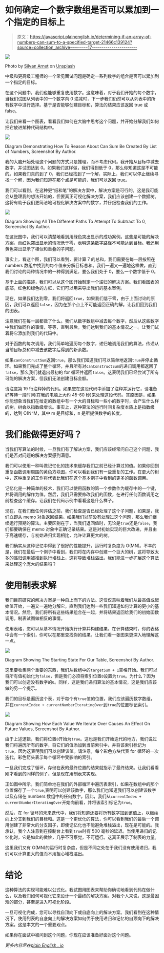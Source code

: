 # 如何确定一个数字数组是否可以累加到一个指定的目标上

> 原文：<https://javascript.plainenglish.io/determining-if-an-array-of-numbers-can-sum-to-a-specified-target-21466c139124?source=collection_archive---------17----------------------->

![](img/17a3f6c0b4d353250b4e3e9bf3a4ceca.png)

Photo by [Silvan Arnet](https://unsplash.com/@silvanarnet?utm_source=medium&utm_medium=referral) on [Unsplash](https://unsplash.com?utm_source=medium&utm_medium=referral)

中级和更高级工程师的一个常见面试问题是确定一系列数字的组合是否可以累加到一个指定的目标。

在这个问题中，我们也能够重复使用数字。这意味着，对于我们开始的每个数字，当我们试图从列表中的一个数字向 0 递减时，下一步我们仍然可以从列表中的所有数字中进行选择。基于是否能够创建目标和，算法的结果应该返回 true 或 false。

让我们来看一个图表，看看我们如何在大脑中思考这个问题，并开始分解我们如何把它放进某种代码结构中。

![](img/978ce8a0094fef062deb33f9d88ba61e.png)

Diagram Demonstrating How To Reason About Can Sum Be Created By List of Numbers, Screenshot By Author.

我的大脑开始处理这个问题的方式只是推理，而不考虑代码。我开始从目标中减去数字，并试图达到 0。如果我们这样做，我们得到低于 0，那么你知道这是不可能的。如果我们真的到了 0，我们已经找到了一个解，实际上，我们可以停止继续寻找一个解，因为我们知道在那个点是可能的，我们可以返回 true。

我们可以看到，在这种更“纸和笔”的解决方案中，解决方案是可行的，这是我可能会从整理我的想法开始的，但要真正可视化解决方案，我们应该创建一个数据树。这将有助于我们更简洁地可视化解决方案中的数字，并仔细检查我们的工作。

![](img/a688d20f129acf33c937b7e83a18d171.png)

Diagram Showing All The Different Paths To Attempt To Subtract To 0, Screenshot By Author.

在这张图中，我们可以清楚地看到用绿色突出显示的成功案例。这些是可能的解决方案，而红色突出显示的情况低于零，表明这条数字路径不可能达到目标。我还用黄色突出显示了相似和重叠的子问题。

事实上，看这个图，我们可以看到，要计算 7 的总和，我们需要在每一层按照在 numbers 数组中找到的每个值来分解目标总和。我们一遍又一遍地这样做，直到我们讨论的两种情况中的一种得到满足，要么我们处于 0，要么一个数字低于 0。

基于上面的描述，我们可以从这个图开始制定一个递归的解决方案。我们看图表的底部，红色和绿色的方框，它们可以用来导出我们的基本案例。

现在，如果我们达到零，我们将返回`true`，如果我们低于零，由于上面讨论的原因，我们可以返回`false`，因为在那个点上不可能返回正确的解。让我们回到我们的图表。

注意我们在每一层都做了什么。我们从数字数组中减去每个数字，然后从这些数字中我们做同样的事情，等等，直到最后，我们达到我们的基本情况之一。让我们试着将它添加到我们的代码中。

对于函数的每次调用，我们简单地遍历每个数字，递归地调用我们的算法，传递从当前目标总和中减去该数字后得到的新余数。

如果`canConstructSum`返回`true`，那么我们知道我们可以简单地返回`true`并停止循环。如果我们完成了整个循环，并且所有对`canConstructSum`的递归调用都返回了`false`，那么我们就退出最初的 for 循环并返回`false`。这表明我们已经尝试了所有可能的解决方案，但我们无法创建目标金额。

请注意第 19 行注释掉的代码。如果您在这段代码中添加了注释并运行它，请准备好等待一段时间(在我的电脑上大约 45-60 秒)来处理这段代码。其原因是，如果你能想象当我们在给定的数组中有一个大的目标和一些小的数字时，会产生什么样的树，树会以指数级增长。事实上，这种算法的运行时间复杂度本质上是指数级的，达到 O(N^M，其中 m 是目标和，n 是所提供数字的长度。

# 我们能做得更好吗？

当我们写算法的时候，一旦我们有了解决方案，我们应该经常问自己这个问题，我们是否对问题的解决方案感到满意。

我们可以使用一种叫做记忆化的技术来缓存我们之前已经计算过的值。如果你回到重复函数调用周围的黄色方块图，你可以看到我们有一些重复的工作。在更大的树中，这种重复的工作将代表比我们在这个基本例子中看到的更多的函数调用。

记忆化是一种简单的技术，我们可以使用函数的第一个参数作为缓存中的一个键，并将调用的解作为值。然后，我们只需要修改我们的函数，在进行任何函数调用之前检查这个缓存。让我们在代码示例中看看这是什么样子。

现在，在我们做任何评估之前，我们检查是否已经处理了这个子问题，如果是，我们立即从 memo 对象返回结果。如果我们以前没有处理过这个问题，那么我们继续运行预期的算法。主要区别在于，当我们返回值时，无论是`true`还是`false`，我们都要确保在 memo 对象中正确记录结果。这是对初始实现的巨大改进，并且由于高速缓存，与初始递归实现相比，允许计算更大的树。

我们确实从这种记忆中得到了很好的性能提升，运行时复杂度为 O(MN)。不幸的是，我们在最后一个例子中看到，我们将在内存中创建一个巨大的树，这将导致太多的递归调用被推到执行堆栈上，这将导致堆栈溢出。我们能进一步扩展这个算法来处理这个庞大的结果吗？

# 使用制表求解

我们目前研究的解决方案是一种自上而下的方法。这仅仅意味着我们从最高值或起始值开始，一遍又一遍地分解它，直到我们达到一些我们知道如何计算的更小的基本情况。然后，我们将所有这些结果组合在一起，并将结果返回给我们的初始函数调用。制表试图做相反的事情。

使用表格，您可以从基本情况开始执行计算并构建结果。在计算结束时，你的表格中会有一个索引，你可以在那里查找你的结果。让我们看一张图来更深入地理解这一点。

![](img/142a2d92eb93fb8f3babc1901f01045f.png)

Diagram Showing The Starting State For Our Table, Screenshot By Author.

这里要收集两个重要的东西，我们从数组中的`targetSum + 1`空格开始。我们可以将所有值初始化为`false`，但是我们必须将索引位置`0`设置为`true`。为什么？因为我们可以创造没有数字的`0`。同样，这是我们递归算法的基本情况，这是我们应该做的另一个提示。

我们的目标是遍历这个表，对于每个有`true`值的位置，我们应该遍历数字数组，并在`currentIndex + currentNumberIteratingOver`到`true`的位置标记索引。

![](img/6d1540a4d45c3fda080d42994586d3d0.png)

Diagram Showing How Each Value We Iterate Over Causes An Effect On Future Values, Screenshot By Author.

由于上述逻辑，我们将位置`0`开始为`true`。这也是我们开始迭代的地方，我们说过我们将遍历所有的数字，将它们的值添加到当前索引中，并将该索引标记为`true`，因为这表明我们可以创建该值。请注意，每个彩色方块代表 for 循环的一次迭代，彩色箭头表示每个循环中受影响的索引。

一旦我们完成了循环，存储在表的最终位置的结果就指示了最终结果。让我们看看刚才看到的同样的例子，但是现在用制表来实现。

正如图中所示，我们简单地在我们的外部循环中遍历表索引，如果在数组中的那个位置保存了一个`true`,表明可以创建该数字，那么我们也知道我们可以创建该数字以及存储在 numbers 数组中的任何数字。因此，我们从`currentIndex + currentNumberIteratingOver`开始向前看，并将该索引标记为`true`。

然后，在 for 循环的未来迭代中，我们将知道还要将所有数字加到该值上，以继续向上分支到我们的目标和。这是一个更优化的算法，你可以看到我们的最后一个调用创建了非常大的分支因子，即使记忆化也不能避免堆栈溢出，现在是可能的。我承认，我个人注意到在控制台上看到`true`时有 500 毫秒的延迟。当使用递归的记忆化时，它是如此的微妙，几乎不可察觉，不可运行。这真正展示了制表的力量。

这里我们又有 O(MN)的运行时复杂度，但是不同之处在于我们没有使用递归，我们可以计算更大的值而不用担心堆栈溢出。

# 结论

这种算法的实现可能难以公式化。我试图用图表来帮助你确切地看到代码在做什么，以及我们如何可视化它来设计一个最终的解决方案。对我个人来说，这是最困难的部分，甚至是进入可视化阶段。

一旦可视化完成，您可以寻找自顶向下或自底向上的解决方案。我们看到在这种情况下，使用列表的自底向上的解决方案如何优于使用递归和记忆的自顶向下的解决方案。这是本文的一个重要观点。

如果你在面试中被问到这个问题，你现在应该准备好面对这个问题。

*更多内容尽在*[*plain English . io*](http://plainenglish.io/)